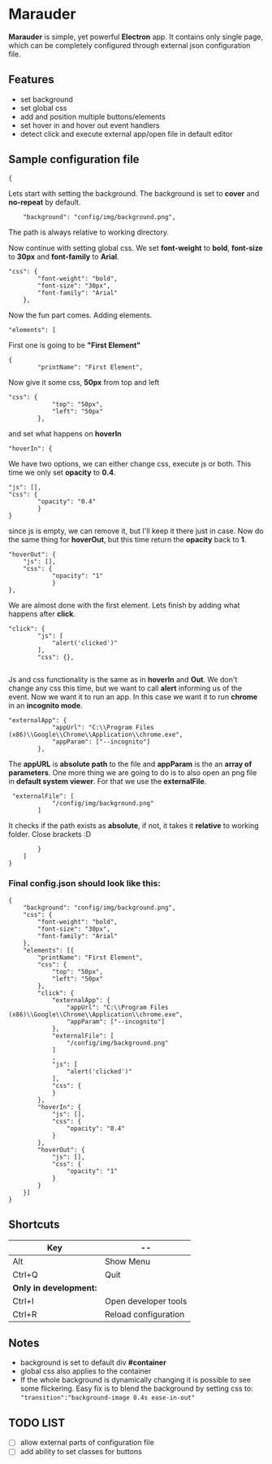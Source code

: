 # Marauder

**Marauder** is simple, yet powerful **Electron** app. It contains only single page, which can be completely configured through external json configuration file.

## Features
- set background
- set global css
- add and position multiple buttons/elements
- set hover in and hover out event handlers
- detect click and execute external app/open file in default editor

## Sample configuration file

```
{
```

Lets start with setting the background. The background is set to **cover** and  **no-repeat** by default.
```
    "background": "config/img/background.png",
```
The path is always relative to working directory.

Now continue with setting global css. We set **font-weight** to **bold**, **font-size** to **30px** and **font-family** to **Arial**.

```
"css": {
        "font-weight": "bold",
        "font-size": "30px",
        "font-family": "Arial"
    },
```

Now the fun part comes. Adding elements.

```
"elements": [
```
First one is going to be **"First Element"**
```
{
        "printName": "First Element",
```
Now give it some css, **50px** from top and left
```
"css": {
            "top": "50px",
            "left": "50px"
        },
```
and set what happens on **hoverIn**
```
"hoverIn": {
```
We have two options, we can either change css, execute js or both. This time we only set **opacity** to **0.4**.
```
"js": [],
"css": {
        "opacity": "0.4"
        }
}
```
since js is empty, we can remove it, but I'll keep it there just in case.
Now do the same thing for **hoverOut**, but this time return the **opacity** back to **1**.
```
"hoverOut": {
    "js": [],
    "css": {
            "opacity": "1"
            }
},
```
We are almost done with the first element. Lets finish by adding what happens after **click**. 
```
"click": {
        "js": [
            "alert('clicked')"
        ],
        "css": {},
    
```
Js and css functionality is the same as in **hoverIn** and **Out**. We don't change any css this time, but we want to call **alert** informing us of the event.
Now we want it to run an app. In this case we want it to run **chrome** in an **incognito mode**.
```
"externalApp": {
            "appUrl": "C:\\Program Files (x86)\\Google\\Chrome\\Application\\chrome.exe",
            "appParam": ["--incognito"]
        },
```
 The **appURL** is **absolute path** to the file and **appParam** is the an **array of parameters**. 
 One more thing we are going to do is to also open an png file in **default system viewer**. For that we use the **externalFile**.
```
 "externalFile": [
            "/config/img/background.png"
        ]
```
It checks if the path exists as **absolute**, if not, it takes it **relative** to working folder.
Close brackets :D
```
        }
    ]
}
```

### Final config.json should look like this:

```
{
    "background": "config/img/background.png", 
    "css": {
        "font-weight": "bold",
        "font-size": "30px",
        "font-family": "Arial"
    },
    "elements": [{
        "printName": "First Element",
        "css": {
            "top": "50px",
            "left": "50px"
        },
        "click": {
            "externalApp": {
                "appUrl": "C:\\Program Files (x86)\\Google\\Chrome\\Application\\chrome.exe",
                "appParam": ["--incognito"]
            },
            "externalFile": [
                "/config/img/background.png"
            ]
            ,
            "js": [
                "alert('clicked')"
            ],
            "css": {
            }
        },
        "hoverIn": {
            "js": [],
            "css": {
                "opacity": "0.4"
            }
        },
        "hoverOut": {
            "js": [],
            "css": {
                "opacity": "1"
            }
        }
    }]
}
```

## Shortcuts

| Key | -- |
| --| -- |
|Alt| Show Menu|
|Ctrl+Q| Quit|
| **Only in development:** |
| Ctrl+I | Open developer tools |
| Ctrl+R | Reload configuration |


## Notes
- background is set to default div **#container**
- global css also applies to the container
- If the whole background is dynamically changing it is possible to see some flickering. Easy fix is to blend the background by setting css to:
``` "transition":"background-image 0.4s ease-in-out" ```

## TODO LIST
- [ ] allow external parts of configuration file
- [ ] add ability to set classes for buttons